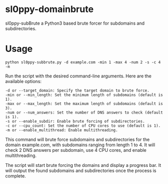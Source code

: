 # sl0ppy-domainbrute
sl0ppy-subBrute a Python3 based brute forcer for subdomains and subdirectories. 

# Usage
`python sl0ppy-subbrute.py -d example.com -min 1 -max 4 -num 2 -s -c 4 -m`

Run the script with the desired command-line arguments. Here are the available options:

    -d or --target_domain: Specify the target domain to brute force.
    -min or --min_length: Set the minimum length of subdomains (default is 1).
    -max or --max_length: Set the maximum length of subdomains (default is 3).
    -num or --num_answers: Set the number of DNS answers to check (default is 1).
    -s or --enable_subdir: Enable brute forcing of subdirectories.
    -c or --cpu_count: Set the number of CPU cores to use (default is 1).
    -m or --enable_multithread: Enable multithreading.

This command will brute force subdomains and subdirectories for the domain example.com, with subdomains ranging from length 1 to 4. It will check 2 DNS answers per subdomain, use 4 CPU cores, and enable multithreading.

The script will start brute forcing the domains and display a progress bar. It will output the found subdomains and subdirectories once the process is complete.
